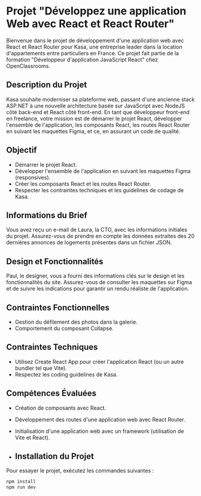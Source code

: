 # Projet "Développez une application Web avec React et React Router"

Bienvenue dans le projet de développement d'une application web avec React et React Router pour Kasa, une entreprise leader dans la location d'appartements entre particuliers en France. Ce projet fait partie de la formation "Développeur d'application JavaScript React" chez OpenClassrooms.

## Description du Projet

Kasa souhaite moderniser sa plateforme web, passant d'une ancienne stack ASP.NET à une nouvelle architecture basée sur JavaScript avec NodeJS côté back-end et React côté front-end. En tant que développeur front-end en freelance, votre mission est de démarrer le projet React, développer l'ensemble de l'application, les composants React, les routes React Router en suivant les maquettes Figma, et ce, en assurant un code de qualité.

## Objectif

- Démarrer le projet React.
- Développer l'ensemble de l'application en suivant les maquettes Figma (responsives).
- Créer les composants React et les routes React Router.
- Respecter les contraintes techniques et les guidelines de codage de Kasa.

## Informations du Brief

Vous avez reçu un e-mail de Laura, la CTO, avec les informations initiales du projet. Assurez-vous de prendre en compte les données extraites des 20 dernières annonces de logements présentes dans un fichier JSON.

## Design et Fonctionnalités

Paul, le designer, vous a fourni des informations clés sur le design et les fonctionnalités du site. Assurez-vous de consulter les maquettes sur Figma et de suivre les indications pour garantir un rendu réaliste de l'application.

## Contraintes Fonctionnelles

- Gestion du défilement des photos dans la galerie.
- Comportement du composant Collapse.

## Contraintes Techniques

- Utilisez Create React App pour créer l'application React (ou un autre bundler tel que Vite).
- Respectez les coding guidelines de Kasa.

## Compétences Évaluées

- Création de composants avec React.
- Développement des routes d'une application web avec React Router.
- Initialisation d'une application web avec un framework (utilisation de Vite et React).

- ## Installation du Projet

Pour essayer le projet, exécutez les commandes suivantes :
```bash
npm install
npm run dev

